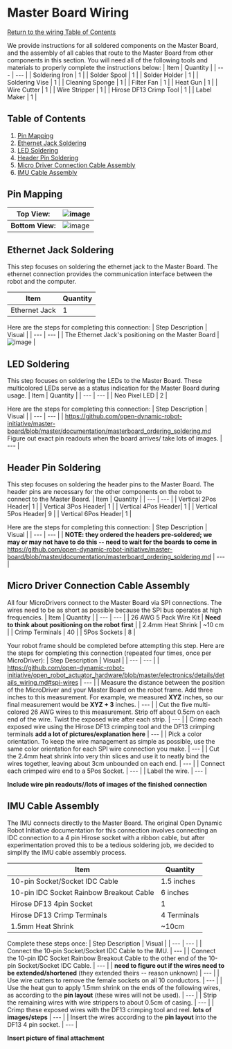 # Master Board Wiring
[Return to the wiring Table of Contents](https://github.com/EmiliaPsacharopoulos/Quadruped-8dof-Robot/tree/main/Wiring#table-of-contents)

We provide instructions for all soldered components on the Master Board, and the assembly of all cables that route to the Master Board from other components in this section.
You will need all of the following tools and materials to properly complete the instructions below:
| Item | Quantity | 
| --- | --- |
| Soldering Iron | 1 |
| Solder Spool | 1 |
| Solder Holder | 1 |
| Soldering Vise | 1 |
| Cleaning Sponge | 1 |
| Filter Fan | 1 |
| Heat Gun | 1 |
| Wire Cutter | 1 |
| Wire Stripper | 1 |
| Hirose DF13 Crimp Tool | 1 |
| Label Maker | 1 |


## Table of Contents
1. [Pin Mapping](https://github.com/EmiliaPsacharopoulos/Quadruped-8dof-Robot/blob/main/Wiring/Master%20Board%20Wiring/README.md#pin-mapping)
2. [Ethernet Jack Soldering](https://github.com/EmiliaPsacharopoulos/Quadruped-8dof-Robot/blob/main/Wiring/Master%20Board%20Wiring/README.md#ethernet-jack-soldering)
3. [LED Soldering](https://github.com/EmiliaPsacharopoulos/Quadruped-8dof-Robot/blob/main/Wiring/Master%20Board%20Wiring/README.md#led-soldering)
4. [Header Pin Soldering](https://github.com/EmiliaPsacharopoulos/Quadruped-8dof-Robot/blob/main/Wiring/Master%20Board%20Wiring/README.md#header-pin-soldering)
5. [Micro Driver Connection Cable Assembly](https://github.com/EmiliaPsacharopoulos/Quadruped-8dof-Robot/blob/main/Wiring/Master%20Board%20Wiring/README.md#micro-driver-connection-cable-assembly)
6. [IMU Cable Assembly](https://github.com/EmiliaPsacharopoulos/Quadruped-8dof-Robot/blob/main/Wiring/Master%20Board%20Wiring/README.md#imu-cable-assembly)


## Pin Mapping
| **Top View:** | ![image](https://user-images.githubusercontent.com/84528674/119567724-aa8d9f80-bd7a-11eb-8e6f-2d004598f861.png) | 
| --- | --- |
| **Bottom View:** | ![image](https://user-images.githubusercontent.com/84528674/119568004-03f5ce80-bd7b-11eb-9032-dd6e481519e0.png) |


## Ethernet Jack Soldering
This step focuses on soldering the ethernet jack to the Master Board. The ethernet connection provides the communication interface between the robot and the computer.

| Item | Quantity | 
| --- | --- |
| Ethernet Jack | 1 |

Here are the steps for completing this connection:
| Step Description | Visual | 
| --- | --- |
| The Ethernet Jack's positioning on the Master Board | ![image](https://user-images.githubusercontent.com/84528674/121056442-34326980-c78c-11eb-84dc-fafc50e6bb67.png) |



## LED Soldering
This step focuses on soldering the LEDs to the Master Board. These multicolored LEDs serve as a status indication for the Master Board during usage.
| Item | Quantity | 
| --- | --- |
| Neo Pixel LED | 2 |

Here are the steps for completing this connection:
| Step Description | Visual | 
| --- | --- |
| https://github.com/open-dynamic-robot-initiative/master-board/blob/master/documentation/masterboard_ordering_soldering.md Figure out exact pin readouts when the board arrives/ take lots of images. | --- |



## Header Pin Soldering
This step focuses on soldering the header pins to the Master Board. The header pins are necessary for the other components on the robot to connect to the Master Board.
| Item | Quantity | 
| --- | --- |
| Vertical 2Pos Header| 1 |
| Vertical 3Pos Header| 1 |
| Vertical 4Pos Header| 1 |
| Vertical 5Pos Header| 9 |
| Vertical 6Pos Header| 1 |

Here are the steps for completing this connection:
| Step Description | Visual | 
| --- | --- |
| **NOTE: they ordered the headers pre-soldered; we may or may not have to do this -- need to wait for the boards to come in**
https://github.com/open-dynamic-robot-initiative/master-board/blob/master/documentation/masterboard_ordering_soldering.md | --- |



## Micro Driver Connection Cable Assembly
All four MicroDrivers connect to the Master Board via SPI connections. The wires need to be as short as possible because the SPI bus operates at high frequencies.
| Item | Quantity | 
| --- | --- |
| 26 AWG 5 Pack Wire Kit | **Need to think about positioning on the robot first** |
| 2.4mm Heat Shrink | ~10 cm |
| Crimp Terminals | 40 |
| 5Pos Sockets | 8 |


Your robot frame should be completed before attempting this step. Here are the steps for completing this connection (repeated four times, once per MicroDriver):
| Step Description | Visual | 
| --- | --- |
| https://github.com/open-dynamic-robot-initiative/open_robot_actuator_hardware/blob/master/electronics/details/details_wiring.md#spi-wires | --- |
| Measure the distance between the position of the MicroDriver and your Master Board on the robot frame. Add three inches to this measurement. For example, we measured **XYZ** inches, so our final measurement would be **XYZ + 3** inches. | --- |
| Cut the five multi-colored 26 AWG wires to this measurement. Strip off about 0.5cm on each end of the wire. Twist the exposed wire after each strip. | --- |
| Crimp each exposed wire using the Hirose DF13 crimping tool and the DF13 crimping terminals **add a lot of pictures/explanation here**  | --- |
| Pick a color orientation. To keep the wire management as simple as possible, use the same color orientation for each SPI wire connection you make. | --- |
| Cut the 2.4mm heat shrink into very thin slices and use it to neatly bind the wires together, leaving about 3cm unbounded on each end. | --- |
| Connect each crimped wire end to a 5Pos Socket. | --- |
| Label the wire. | --- |

**Include wire pin readouts//lots of images of the finished connection**

## IMU Cable Assembly
The IMU connects directly to the Master Board. The original Open Dynamic Robot Initiative documentation for this connection involves connecting an IDC connection to a 4 pin Hirose socket with a ribbon cable, but after experimentation proved this to be a tedious soldering job, we decided to simplify the IMU cable assembly process.

| Item | Quantity | 
| --- | --- |
| 10-pin Socket/Socket IDC Cable | 1.5 inches |
| 10-pin IDC Socket Rainbow Breakout Cable | 6 inches | 
| Hirose DF13 4pin Socket | 1 |
| Hirose DF13 Crimp Terminals | 4 Terminals |
| 1.5mm Heat Shrink | ~10cm |

Complete these steps once: 
| Step Description | Visual | 
| --- | --- |
| Connect the 10-pin Socket/Socket IDC Cable to the IMU. | --- |
| Connect the 10-pin IDC Socket Rainbow Breakout Cable to the other end of the 10-pin Socket/Socket IDC Cable. | --- |
| **need to figure out if the wires need to be extended/shortened** (they extended theirs -- reason unknown) | --- |
| Use wire cutters to remove the female sockets on all 10 conductors. | --- |
| Use the heat gun to apply 1.5mm shrink on the ends of the following wires, as according to the **pin layout** (these wires will not be used). | --- |
| Strip the remaining wires with wire strippers to about 0.5cm of casing. | --- |
| Crimp these exposed wires with the DF13 crimping tool and reel. **lots of images/steps** | --- |
| Insert the wires according to the **pin layout** into the DF13 4 pin socket. | --- |


**Insert picture of final attachment**
